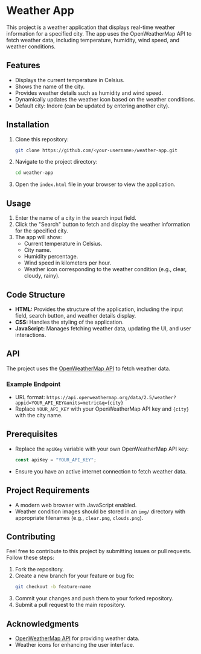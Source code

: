 # Weather App

This project is a weather application that displays real-time weather information for a specified city. The app uses the OpenWeatherMap API to fetch weather data, including temperature, humidity, wind speed, and weather conditions.

## Features
- Displays the current temperature in Celsius.
- Shows the name of the city.
- Provides weather details such as humidity and wind speed.
- Dynamically updates the weather icon based on the weather conditions.
- Default city: Indore (can be updated by entering another city).

## Installation
1. Clone this repository:
   ```bash
   git clone https://github.com/<your-username>/weather-app.git
   ```
2. Navigate to the project directory:
   ```bash
   cd weather-app
   ```
3. Open the `index.html` file in your browser to view the application.

## Usage
1. Enter the name of a city in the search input field.
2. Click the "Search" button to fetch and display the weather information for the specified city.
3. The app will show:
   - Current temperature in Celsius.
   - City name.
   - Humidity percentage.
   - Wind speed in kilometers per hour.
   - Weather icon corresponding to the weather condition (e.g., clear, cloudy, rainy).

## Code Structure
- **HTML:** Provides the structure of the application, including the input field, search button, and weather details display.
- **CSS:** Handles the styling of the application.
- **JavaScript:** Manages fetching weather data, updating the UI, and user interactions.

## API
The project uses the [OpenWeatherMap API](https://openweathermap.org/api) to fetch weather data.

### Example Endpoint
- URL format: `https://api.openweathermap.org/data/2.5/weather?appid=YOUR_API_KEY&units=metric&q={city}`
- Replace `YOUR_API_KEY` with your OpenWeatherMap API key and `{city}` with the city name.

## Prerequisites
- Replace the `apiKey` variable with your own OpenWeatherMap API key:
  ```javascript
  const apiKey = "YOUR_API_KEY";
  ```
- Ensure you have an active internet connection to fetch weather data.

## Project Requirements
- A modern web browser with JavaScript enabled.
- Weather condition images should be stored in an `img/` directory with appropriate filenames (e.g., `clear.png`, `clouds.png`).

## Contributing
Feel free to contribute to this project by submitting issues or pull requests. Follow these steps:
1. Fork the repository.
2. Create a new branch for your feature or bug fix:
   ```bash
   git checkout -b feature-name
   ```
3. Commit your changes and push them to your forked repository.
4. Submit a pull request to the main repository.

## Acknowledgments
- [OpenWeatherMap API](https://openweathermap.org/api) for providing weather data.
- Weather icons for enhancing the user interface.


